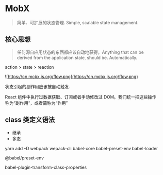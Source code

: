 # MobX
> 简单、可扩展的状态管理. Simple, scalable state management.

## 核心思想
> 任何源自应用状态的东西都应该自动地获得。Anything that can be derived from the application state, should be. Automatically.

action > state > reaction

![https://cn.mobx.js.org/flow.png](https://cn.mobx.js.org/flow.png)

状态引起的副作用应该被自动触发.

React 组件中执行过数据获取、订阅或者手动修改过 DOM。我们统一把这些操作称为“副作用”，或者简称为“作用”

## class 类定义语法
- 继承
- 多态

yarn add -D webpack wepack-cli babel-core babel-preset-env babel-loader


@babel/preset-env

babel-plugin-transform-class-properties